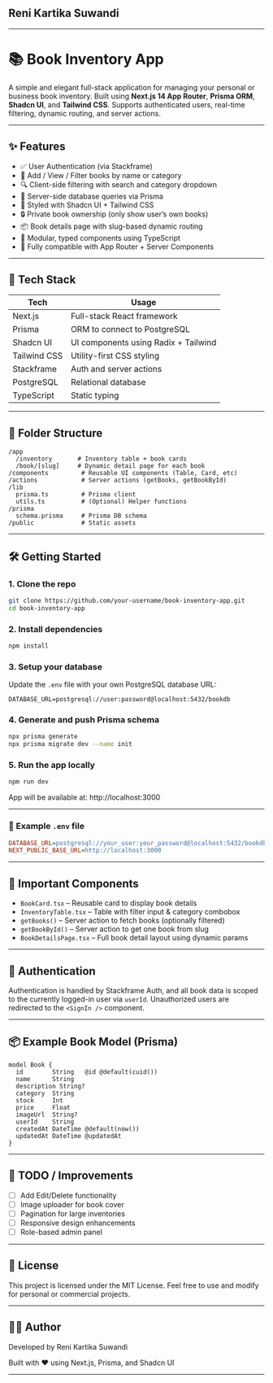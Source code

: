 ## Reni Kartika Suwandi

---

# 📚 Book Inventory App

A simple and elegant full-stack application for managing your personal or business book inventory. Built using **Next.js 14 App Router**, **Prisma ORM**, **Shadcn UI**, and **Tailwind CSS**. Supports authenticated users, real-time filtering, dynamic routing, and server actions.

---

## ✨ Features

- ✅ User Authentication (via Stackframe)
- 📁 Add / View / Filter books by name or category
- 🔍 Client-side filtering with search and category dropdown
- 🧠 Server-side database queries via Prisma
- 💅 Styled with Shadcn UI + Tailwind CSS
- 🔒 Private book ownership (only show user’s own books)
- 📦 Book details page with slug-based dynamic routing
- 🧱 Modular, typed components using TypeScript
- 🚀 Fully compatible with App Router + Server Components

---

## 🧱 Tech Stack

| Tech       | Usage                            |
|------------|----------------------------------|
| Next.js    | Full-stack React framework       |
| Prisma     | ORM to connect to PostgreSQL     |
| Shadcn UI  | UI components using Radix + Tailwind |
| Tailwind CSS | Utility-first CSS styling      |
| Stackframe | Auth and server actions          |
| PostgreSQL | Relational database              |
| TypeScript | Static typing                    |

---

## 📁 Folder Structure

```
/app
  /inventory       # Inventory table + book cards
  /book/[slug]     # Dynamic detail page for each book
/components         # Reusable UI components (Table, Card, etc)
/actions            # Server actions (getBooks, getBookById)
/lib
  prisma.ts         # Prisma client
  utils.ts          # (Optional) Helper functions
/prisma
  schema.prisma     # Prisma DB schema
/public             # Static assets
```

---

## 🛠️ Getting Started

### 1. Clone the repo

```bash
git clone https://github.com/your-username/book-inventory-app.git  
cd book-inventory-app
```

### 2. Install dependencies

```bash
npm install
```

### 3. Setup your database

Update the `.env` file with your own PostgreSQL database URL:

```env
DATABASE_URL=postgresql://user:password@localhost:5432/bookdb
```

### 4. Generate and push Prisma schema

```bash
npx prisma generate
npx prisma migrate dev --name init
```

### 5. Run the app locally

```bash
npm run dev
```

App will be available at: http://localhost:3000

---

### 🧪 Example `.env` file

```ini
DATABASE_URL=postgresql://your_user:your_password@localhost:5432/bookdb
NEXT_PUBLIC_BASE_URL=http://localhost:3000
```

---

## 📌 Important Components

- `BookCard.tsx` – Reusable card to display book details
- `InventoryTable.tsx` – Table with filter input & category combobox
- `getBooks()` – Server action to fetch books (optionally filtered)
- `getBookById()` – Server action to get one book from slug
- `BookDetailsPage.tsx` – Full book detail layout using dynamic params

---

## 🔐 Authentication

Authentication is handled by Stackframe Auth, and all book data is scoped to the currently logged-in user via `userId`. Unauthorized users are redirected to the `<SignIn />` component.

---

## 📦 Example Book Model (Prisma)

```prisma
model Book {
  id        String   @id @default(cuid())
  name      String
  description String?
  category  String
  stock     Int
  price     Float
  imageUrl  String?
  userId    String
  createdAt DateTime @default(now())
  updatedAt DateTime @updatedAt
}
```

---

## 🧼 TODO / Improvements

- [ ] Add Edit/Delete functionality
- [ ] Image uploader for book cover
- [ ] Pagination for large inventories
- [ ] Responsive design enhancements
- [ ] Role-based admin panel

---

## 📄 License

This project is licensed under the MIT License. Feel free to use and modify for personal or commercial projects.

---

## 👨‍💻 Author

Developed by Reni Kartika Suwandi

Built with ❤️ using Next.js, Prisma, and Shadcn UI

---
